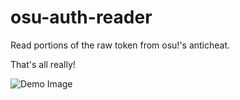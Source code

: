 # osu-auth-reader
Read portions of the raw token from osu!'s anticheat.

That's all really!

![Demo Image](https://i.imgur.com/pmTf8Y0.png)
